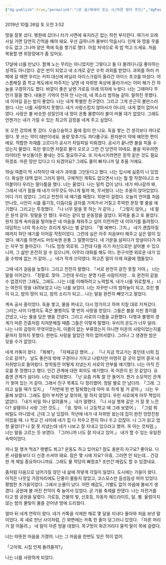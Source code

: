 ```yaml
---
{"dg-publish":true,"permalink":"/쓴 글/에세이 또는 시/마른 땅의 주인/","dgPassFrontmatter":true}
---
```



2019년 10월 26일 토 오전 3:52

땅을 잘못 샀다. 병원에 갔더니 터가 사면에 육지라곤 없는 하천 부지란다. 여기서 오래 사실 거면 당연히 간척을 해야 돼요. 우선 급하니까 물부터 막읍시다. 인제 와 땅을 무를 수도 없고 그나마 얕은 쪽에 둑을 쌓기로 했다. 아침 저녁으로 꼭 밥 먹고 드세요. 처음 복용할 땐 위장장애가 좀 있어요.
    
17살에 너를 만났다. 함께 노는 무리는 아니었지만 그렇다고 둘 다 몰려다니길 좋아하는 성격도 아니었다. 같은 반이 되었고 네 소개로 같은 수학 과외를 받았다. 과외를 하러 카페에 갈 때면 우리는 커피 대신에 바닐라 아이스크림이 올라간 아이스 초코를 마셨다. 어스름해질 즘 학교 복도에서 마주치는 날엔 네 자취방 옥상에 올라가서는 이미 해가 진 하늘을 구경하기도 했다. 바깥이 좋은 날엔 가로등 아래 의자에 누웠다. 너는 그때마다 무언가 말을 했다. 내용은 기억이 전혀 안 나는데, 
네 목소리 밤하늘 같아. 
말하진 못했다. 네 이야길 듣는 밤이 좋았다.
너는 내게 특별한 친구였다. 그리고 그게 은근히 불만스러웠다. 나는 너를 사랑하지 못했다. 네가 사랑스럽지 않아서가 아니라, 내게 열이 없어서였다. 사랑은 불 비슷한 성질인데 내 땅이 온통 물뿐이라 불이 머물 데가 없었다. 그래도 언젠가는 내가 가질 수 있는 최고의 감정을 네게 주고 싶었다.

또 오전 강의에 못 갔다. 으슬으슬하고 몸에 힘이 안 나요. 둑을 쌓는 건 생각보다 까다로웠다. 못 쓰는 약이 태반이네요. 용량 맞추기도 까다롭구요. 환자분이 약에 예민한 편이에요. 적합한 자재를 고르다가 공사가 차일피일 미뤄졌다. 공사가 끝나면 불을 피울 수 있는지 물었다. 둑만 쌓으면 저절로 불이 오르고 그런 건 당연히 아녜요. 불을 피우려면 라이타든 부싯돌이든 불내는 것도 필요하구요. 또 지속시키려면은 장작 같은 것도 필요하겠죠. 마른 땅만 있다고 다 되겠어요? 그래도 물이 빠지니까 덜 추울 거예요.

19실 여름이 막 시작하던 때 네가 과외를 그만둔다고 했다. 너는 입시에 싫증이 나 있었다. 확실한 대책 없이 그러지 말아, 구체적인 계획도 없으면서 너는 뭘 할 작정이냐고 쏘아붙이다 우리는 말다툼을 했다. 너는 울었다. 나는 덜컥 겁이 났다. 네가 떠나갈까 봐, 그래서 네가 힘들 때 내가 아무것도 아니게 될까 봐, 무서웠다. 너는 조용히 앉아있었다. 어디 가지 않았다. 그리고 천천히 네 얘기를 해줬다. 10분이 걸렸다. 오늘의 언어를 처음 만나듯, 시인이 시를 옮기듯, 더듬더듬 글자를 가져가서 거칠고 투박한 문장 몇 줄을 얘기했다. 그리고는 투정했다. 
「나 너무 말을 못 하는 거 같아.」 
「그렇지 않아,」 
네 말은 원석 같아. 뒷말을 안 했다.
우리는 같이 밤 운동장을 걸었다. 외곽을 돌고 또 돌았다. 원치 않게 속마음을 털어놓은 네 마음을 채워주고 싶어 이런저런 내 이야기를 들려줬다. 대답하는 너의 목소리는 흐리게 빛나는 별 같았다. 
「별 예쁘다. 그치.」 
네가 괜찮아질 때까지 하던 얘기를 이어갈 작정이었다. 그런데 실은 아주 처음부터 해주고 싶은 말이 있었다. 얘기를 하면서도 머릿속엔 온통 그 말뿐이었다. 네 기분을 살피다가 망설이다가 혀는 자꾸 빙 돌아갔다. 
「나도 엄청 외로워. 그런데 다들 자기 자신으로만 살아볼 수 있으니까, 그 삶만 온전히 알 수 있으니까, 아무리 대화를 해도 어느 한구석엔 외로운 내가 있을 수밖에 없는 거 같아…」
네가 작게 끄덕였다. 
하고픈 말이 이제 혀끝에 맴돌았다. 

그때 네가 걸음을 늦췄다. 그리고 천천히 말했다. 
「서로 완전히 같진 못할 거야.」 
너는 말을 이어갔다. 
「정말로. 맞아. 
그런데 우리는 분명 다른 사람이지만… 또 완전히 같을 수 없겠지만 그래도, 
그래도…나는 너를 이해하려고 노력할게. 
내가 너를 위로할게.」 
너는 여전히 땅을 내려보았고 나는 너를 보았다.
너는 자꾸만 나의 밤하늘이 되고, 흐린 별이 되고, 밤의 땅이 되고, 밤의 소리가 되고… 
나는 말을 완전히 빼앗기고 말았다. 

계속 공사 중이었다. 둑을 쌓고, 물을 퍼내고, 다시 망가지고 하며 지칠 대로 지쳐갔다. 그러는 사이 다행히도 혹은 불행히도 몇 번의 사랑을 받았다. 그들은 불을 지핀 종이를 건넸고, 나는 물을 담은 병을 건넸다. 그리고 서로의 다름을 교환했다. 다행과 불행의 경계가 마른 진흙처럼 지저분해질 때쯤 그들은 이렇게 말했다. 우리의 온도가 너무 달라.
나는 나의 감정이 무엇이었는지, 이름이 없는 부류였는지 아니면 미온의 사랑이었는지를 끝까지 정하지 못했다. 한번도 사랑을 알았던 적이 없어서였다. 그러나 그 생경한 밤은 잊을 수가 없었다.

네게 카톡이 왔다.
「뭐해?」
「자체공강 했어…」
「나 지금 학교가는 중인데 너희 집으로 갈까?」
날도 좋은데 밖에 구경이나 가자고 나왔지만 마땅히 갈 곳이 없어 결국 내 자취방으로 들어왔다.
방학동안 어떻게 지냈는지 서로의 안부를 얘기했다. 너는 아직 진로를 못 정했다고 했다. 인간 관계에 대한 회의도 얘기했다. 꼭 어른이 된 것 같았다. 요즘엔 관계가 쉽더라. 너는 외로워했다.
「난 요즘 카톡 잘 안 들어가. 뭔가 소모적인 관계가 쌓여 있는 거 같아. 그래서 친구 목록도 다 정리했어. 정말 별로 안 남더라.
「그래. 그러고 싶을 때가 있지.」
「저번에 한 번 탈퇴했는데 아마 또 하게 될 거 같아.」 너는 우울해 보였다.
그래도 힘이 부치면 날 찾아와, 말 하지 않았다. 우린 서로에게 아무 책임이 없었다.
「내가 비밀 하나 알려줄까.」 내가 말했다.
「나 사실 행복 같은 거 잘 못 느낀다? 설렘이나 사랑 그런 것도.」
「응. 맞아. 너 고등학교 때 그래 보였어.」
「그럼 뭐 비밀도 아니었네. 근데 그 날 있잖아. 작년에 네가 내 자취방 왔는데 집이 완전 엉망진창이었을 때. 나 학교 간 사이에 네가 집 다 치우고 편지 하나 두고 갔잖아. 나 그거 읽고 엄청 울었다? 나 잘 못 지냈는데 네가 나보고 잘 지내고 있으라고 했어. 꼭 아는 것처럼.」
너는 말을 고르는 듯 보였다.
「그러니까 너도 잘 지내고 있어.」
내가 할 수 있는 유일한 속박이었다.

끼니 잘 챙겨 먹죠? 햇볕도 쬐고? 운동도 하고 있어요? 잠도 충분히 자구요? 좋아요. 다른 사람들보다 더 신경 쓰셔야 돼요. 잠은 몇 시에 자요? 아휴, 그러면 안 되는데… 건강한 게 제일 중요하다니까요. 그래도 물 적당히 빠졌죠? 조만간 매립도 할 수 있겠네요. 

좀처럼 다음으로 넘어가질 않던 내 삶에 하얗게 각질이 일었다. 도시에는 가을이 왔다. 아직은 나뭇잎 가장자리에도 단풍이 물들지 않았고, 코스모스만 듬성듬성 피어 있었다. 평범한 초가을이었다. 그래서 눈물이 났다. 어떤 예감도, 기별도 없이 마음에 불씨가 생겼다. 공원에 불 꺼진 천막이 죽 늘어서 있었다. 곧 가을 축제를 한댔다. 나는 자전거를 타고 밤 공원을 달렸다. 가로등, 건물의 빛, 신호등, 자동차 헤드라이트, 달, 별. 울렁이지 않는 밤의 불빛이 물을 걷어낸 땅에 드리웠다.

얼마 뒤 네게 연락이 왔다. 네가 카톡을 삭제한 채로 몇 달을 지내다 돌아와 처음 보낸 말이었다. 꼭 새로 만난 사이처럼, 긴 화면에는 카톡 한 줄이 덩그러니 있었다. 
「자른 머리가 잘 어울려.」 
네 말이 마른 땅을 데웠다. 목구멍이 화끈거리다 울컥 말이 목에 걸렸다. 

너는 따뜻한 마음을 가졌어. 
나는 그 마음을 한번도 잊은 적이 없어. 

「고마워. 시집 언제 돌려줄까?」 

나는 너를 사랑하게 되었다.